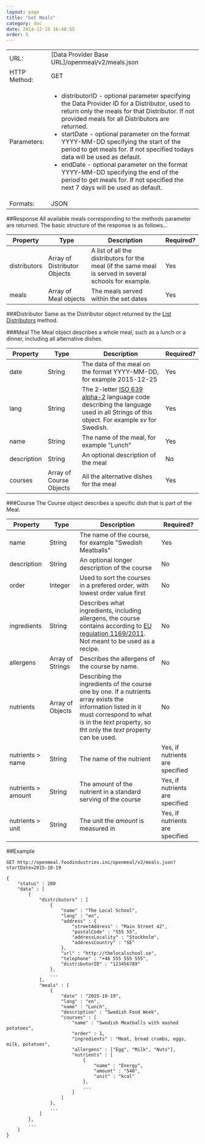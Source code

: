 ```yaml
---
layout: page
title: "Get Meals"
category: doc
date: 2014-12-18 16:48:55
order: 5
---
```

<table>
	<tr>
		<td>URL: </td>
		<td>[Data Provider Base URL]/openmeal/v2/meals.json</td>
	</tr>
	<tr>
		<td>HTTP Method: </td>
		<td>GET</td>
	</tr>
	<tr>
		<td>Parameters: </td>
		<td><ul>
			<li>distributorID - optional parameter specifying the Data Provider ID for a Distributor, used to return only the meals for that Distributor. If not provided meals for all Distributors are returned.</li>
			<li>startDate - optional parameter on the format YYYY-MM-DD specifying the start of the period to get meals for. If not specified todays data will be used as default.</li>
			<li>endDate - optional parameter on the format YYYY-MM-DD specifying the end of the period to get meals for. If not specified the next 7 days will be used as default.</li>
		</ul></td>
	</tr>
	<tr>
		<td>Formats: </td>
		<td>JSON</td>
	</tr>
</table>

##Response
All available meals corresponding to the methods parameter are returned. The basic structure of the response is as follows...

|Property|Type|Description|Required?|
|-----------|------|--------------|-------------|
|distributors|Array of Distributor Objects|A list of all the distributors for the meal (if the same meal is served in several schools for example. |Yes| 
|meals|Array of Meal objects|The meals served within the set dates|Yes| 

###Distributor
Same as the Distributor object returned by the [List Distributors](/doc/list-distributors.html) method.

###Meal
The Meal object describes a whole meal, such as a lunch or a dinner, including all alternative dishes.

|Property|Type|Description|Required?|
|-----------|------|--------------|-------------|
|date|String|The data of the meal on the format YYYY-MM-DD, for example 2015-12-25|Yes|
|lang|String|The 2-letter [ISO 639 alpha-2](http://en.wikipedia.org/wiki/ISO_639-1) language code describing the language used in all Strings of this object. For example *sv* for Swedish.|Yes|
|name|String|The name of the meal, for example "Lunch"|Yes|
|description|String|An optional description of the meal|No|
|courses|Array of Course Objects|All the alternative dishes for the meal|Yes|

###Course
The Course object describes a specific dish that is part of the Meal.

|Property|Type|Description|Required?|
|-----------|------|--------------|-------------|
|name|String|The name of the course, for example "Swedish Meatballs"|Yes|
|description|String|An optional longer description of the course|No|
|order|Integer|Used to sort the courses in a prefered order, with lowest order value first|No|
|ingredients|String|Describes what ingredients, including allergens, the course contains according to [EU regulation 1169/2011](http://eur-lex.europa.eu/LexUriServ/LexUriServ.do?uri=OJ:L:2011:304:0018:0063:EN:PDF). Not meant to be used as a recipe.|No|
|allergens|Array of Strings|Describes the allergens of the course by name.|No|
|nutrients|Array of Objects|Describing the ingredients of the course one by one. If a nutrients array exists the information listed in it must correspond to what is in the *text* property, so tht only the *text* property can be used.|No|
|nutrients > name|String|The name of the nutrient|Yes, if nutrients are specified|
|nutrients > amount|String|The amount of the nutrient in a standard serving of the course|Yes, if nutrients are specified|
|nutrients > unit|String|The unit the *amount* is measured in|Yes, if nutrients are specified|

##Example

    GET http://openmeal.foodindustries.inc/openmeal/v2/meals.json?startDate=2015-10-19
   
    {
        "status" : 200 
	    "data" : [
		    {
	    	    "distributors" : [
				    {
    				    "name" : "The Local School",	
    				    "lang" : "en",	
					    "address" : {
	    				    "streetAddress" : "Main Street 42",
	    				    "postalCode" : "555 55",
	    				    "addressLocality" : "Stockholm",			
						    "addressCountry" : "SE"
    				    },
    				    "url" : "http://thelocalschool.se",
    				    "telephone" : "+46 555 555 555",
					    "distributorID" : "123456789"
    			    },
				    ...
    		    ],					
			    "meals" : [
				    {
			    	    "date" : "2015-10-19",
			    	    "lang" : "en",
			    	    "name" : "Lunch",
			    	    "description" : "Swedish Food Week",
					    "courses" : [
			    		    "name" : "Swedish Meatballs with mashed potatoes",							
			    		    "order" : 1,			
						    "ingredients" : "Meat, bread crumbs, eggs, milk, potatoes",	
						    "allergens" : ["Egg", "Milk", "Nuts"],						    
							"nutrients" : [
								{
    								"name" : "Energy",
    								"amount" : "540",
									"unit" : "kcal"
    							},
								...
							]
					    ]
    			    },
				    ...
			    ]	
    	    },
    	    ...	
	    ]	 	   
    }
